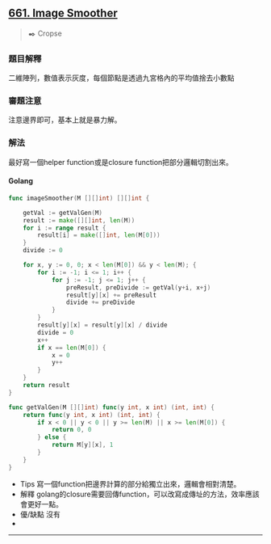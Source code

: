 ## [661. Image Smoother](https://leetcode.com/problems/image-smoother/)
> :black_nib: Cropse
### 題目解釋
二維陣列，數值表示灰度，每個節點是透過九宮格內的平均值捨去小數點
### 審題注意
注意邊界即可，基本上就是暴力解。
### 解法
最好寫一個helper function或是closure function把部分邏輯切割出來。
#### Golang
```go
func imageSmoother(M [][]int) [][]int {

	getVal := getValGen(M)
	result := make([][]int, len(M))
	for i := range result {
		result[i] = make([]int, len(M[0]))
	}
	divide := 0

	for x, y := 0, 0; x < len(M[0]) && y < len(M); {
		for i := -1; i <= 1; i++ {
			for j := -1; j <= 1; j++ {
				preResult, preDivide := getVal(y+i, x+j)
				result[y][x] += preResult
				divide += preDivide
			}
		}
		result[y][x] = result[y][x] / divide
        divide = 0
		x++
		if x == len(M[0]) {
			x = 0
			y++
		}
	}
	return result
}

func getValGen(M [][]int) func(y int, x int) (int, int) {
	return func(y int, x int) (int, int) {
		if x < 0 || y < 0 || y >= len(M) || x >= len(M[0]) {
			return 0, 0
		} else {
			return M[y][x], 1
		}
	}
}
```
- Tips
寫一個function把邊界計算的部分給獨立出來，邏輯會相對清楚。
- 解釋
golang的closure需要回傳function，可以改寫成傳址的方法，效率應該會更好一點。
- 優/缺點
沒有
- 
---
